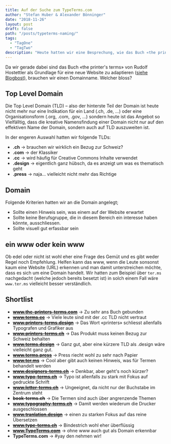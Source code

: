 ```yaml
---
title: Auf der Suche zum TypeTerms.com
author: "Stefan Huber & Alexander Bönninger"
date: "2018-11-26"
layout: post
draft: false
path: "/posts/typeterms-naming/"
tags:
  - "TagOne"
  - "TagTwo"
description: "Heute hatten wir eine Besprechung, wie das Buch «the printer's terms» im 21. Jahrhundert heissen könnte. TypeTerms.com wurde darauf hin reserviert!"
---
```


Da wir gerade dabei sind das Buch «the printer's terms» von Rudolf Hostettler als Grundlage für eine neue Website zu adaptieren ([siehe Blogbost](../printers-terms-wireframing/)), brauchen wir einen Domainname. Welcher bloss?

## Top Level Domain
Die Top Level Domain (TLD) – also der hinterste Teil der Domain ist heute nicht mehr nur eine Indikation für ein Land (.ch, .de, ...) oder eine Organisationsform (.org, .com, .gov, ...) sondern heute ist das Angebot so Vielfälltig, dass die kreative Namensfindung einer Domain nicht nur auf den effektiven Name der Domain, sondern auch auf TLD auszuweiten ist.  

In der engeren Auswahl hatten wir folgende TLDs:

* **.ch** → brauchen wir wirklich ein Bezug zur Schweiz?
* **.com** → der Klassiker
* **.cc** → wird häufig für Creative Commons Inhalte verwendet
* **.design** → eigentlich ganz hübsch, da es anzeigt um was es thematisch geht
* **.press** → naja... vielleicht nicht mehr das Richtige


## Domain
Folgende Kriterien hatten wir an die Domain angelegt;
* Sollte einen Hinweis sein, was einem auf der Website erwartet
* Sollte keine Berufsgruppe, die in diesem Bereich ein interesse haben könnte, ausschliessen.
* Sollte visuell gut erfassbar sein

## ein www oder kein www
Ob edel oder nicht ist wohl eher eine Frage des Gemüt und es gibt weder Regel noch Empfehlung. Helfen kann das www, wenn die Leute sonsonst kaum eine Website (URL) erkennen und man damit unterstreichen möchte, dass es sich um eine Domain handelt. Wir hatten zum Beispiel über `ter.ms` nachgedacht (welche jedoch bereits besetzt ist) in solch einem Fall wäre `www.ter.ms` vielleicht besser verständlich.

## Shortlist
* ~~**www.the-printers-terms.com**~~ → Zu sehr ans Buch gebunden
* ~~**www.terms.cc**~~ → Viele leute sind mit der .cc TLD nicht vertraut
* ~~**www.printers-terms.design**~~ →  Das Wort «printers» schliesst allenfalls Typografen und Grafiker aus
* ~~**www.printers-terms.ch**~~ → Das Produkt muss keinen Bezug zur Schweiz behalten
* ~~**www.terms.design**~~ → Ganz gut, aber eine kürzere TLD als .design wäre vielleicht ganz gut.
* ~~**www.terms.press**~~ → Press riecht wohl zu sehr nach Papier
* ~~**www.ter.ms**~~ → Cool aber gibt auch keinen Hinweis, was für Termen behandelt werden
* ~~**www.designers-terms.ch**~~ → Denkbar, aber geht's noch kürzer?
* ~~**www.typo-terms.ch**~~ → Typo ist allenfalls zu stark mit Fokus auf gedruckte Schrift
* ~~**www.letter-terms.ch**~~ → Ungeeignet, da nicht nur der Buchstabe im Zentrum steht
* ~~**book-terms.ch**~~ → Die Termen sind auch über angrenzende Themen
* ~~**www.typography-terms.ch**~~ → Damit werden wiederum die Drucker ausgeschlossen
* ~~**www.tranlation.design**~~ → einen zu starken Fokus auf das reine Übersetzen
* ~~**www.type-terms.ch**~~ → Bindestrich wohl eher überflüssig
* ~~**www.TypeTerms.com**~~ → ohne www auch gut als Domain erkennbar
* **TypeTerms.com** → #yay den nehmen wir!
